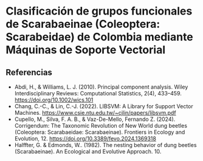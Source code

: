 # Clasificación de grupos funcionales de Scarabaeinae (Coleoptera: Scarabeidae) de Colombia mediante Máquinas de Soporte Vectorial
## Referencias
- Abdi, H., & Williams, L. J. (2010). Principal component analysis. Wiley Interdisciplinary Reviews: Computational Statistics, 2(4), 433–459. https://doi.org/10.1002/wics.101
- Chang, C.-C., & Lin, C.-J. (2022). LIBSVM: A Library for Support Vector Machines. https://www.csie.ntu.edu.tw/~cjlin/papers/libsvm.pdf
- Cupello, M., Silva, F. A. B., & Vaz-De-Mello, Fernando Z. (2024). Corrigendum: The Taxonomic Revolution of New World dung beetles (Coleoptera: Scarabaeidae: Scarabaeinae). Frontiers in Ecology and Evolution, 12. https://doi.org/10.3389/fevo.2024.1369318
- Halffter, G. & Edmonds, W.. (1982). The nesting behavior of dung beetles (Scarabaeinae). An Ecological and Evolutive Approach. 10.
